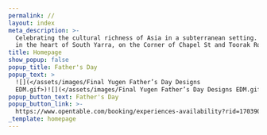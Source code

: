 ```yaml
---
permalink: //
layout: index
meta_description: >-
  Celebrating the cultural richness of Asia in a subterranean setting. Located
  in the heart of South Yarra, on the Corner of Chapel St and Toorak Road.
title: Homepage
show_popup: false
popup_title: Father's Day
popup_text: >
  ![](</assets/images/Final Yugen Father’s Day Designs
  EDM.gif>)![](</assets/images/Final Yugen Father’s Day Designs EDM.gif>)
popup_button_text: Father's Day
popup_button_link: >-
  https://www.opentable.com/booking/experiences-availability?rid=170390&restref=170390&experienceId=327348&utm_source=external&utm_medium=referral&utm_campaign=share
_template: homepage
---
```


